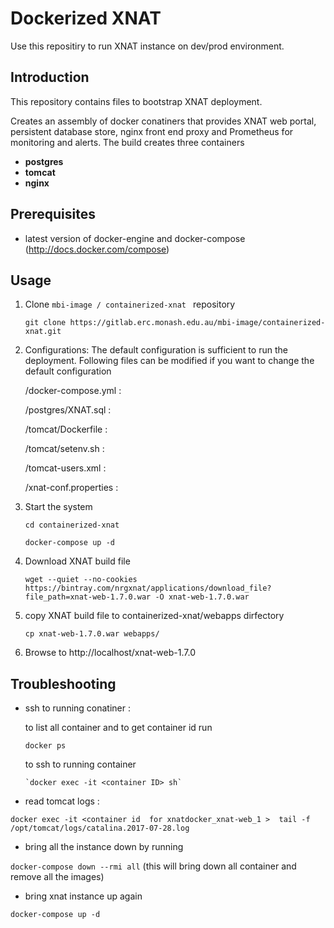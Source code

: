 # Dockerized XNAT
Use this repositiry to run XNAT instance on dev/prod environment.

## Introduction

This repository contains files to bootstrap XNAT deployment. 

Creates an assembly of docker conatiners that provides XNAT web portal, persistent database store, nginx front end proxy and Prometheus for monitoring and alerts.
The build creates three containers
- **postgres**
- **tomcat**
- **nginx**

## Prerequisites

- latest version of docker-engine and docker-compose (http://docs.docker.com/compose)

## Usage

1. Clone `mbi-image / containerized-xnat ` repository 
    
     ```git clone https://gitlab.erc.monash.edu.au/mbi-image/containerized-xnat.git```
2. Configurations: The default configuration is sufficient to run the deployment. Following files can be modified if you want to change the default configuration
   
      /docker-compose.yml :

      /postgres/XNAT.sql : 
   
      /tomcat/Dockerfile : 
   
      /tomcat/setenv.sh : 
   
      /tomcat-users.xml : 
   
      /xnat-conf.properties : 
   
3. Start the system
   
     `cd containerized-xnat`

     `docker-compose up -d`
    
4. Download XNAT build file

    `wget --quiet --no-cookies https://bintray.com/nrgxnat/applications/download_file?file_path=xnat-web-1.7.0.war -O xnat-web-1.7.0.war`
    
5. copy XNAT build file to containerized-xnat/webapps dirfectory

     `cp xnat-web-1.7.0.war webapps/`
     
6. Browse to http://localhost/xnat-web-1.7.0

    
## Troubleshooting
    

- ssh to running conatiner : 

     to list all container and to get container id run

     `docker ps`

     to ssh to running container
 
      `docker exec -it <container ID> sh`

- read tomcat logs :

`docker exec -it <container id  for xnatdocker_xnat-web_1 >  tail -f  /opt/tomcat/logs/catalina.2017-07-28.log `

- bring all the instance down by running

`docker-compose down --rmi all`  (this will bring down all container and remove all the images)

- bring xnat instance up again

`docker-compose up -d `
  
